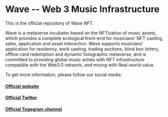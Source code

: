 # Wave -- Web 3 Music Infrastructure

This is the official repository of Wave NFT.

Wave is a metaverse incubator based on the NFTization of music assets, which provides a complete ecological front-end for musicians' NFT casting, sales, application and asset interaction. Wave supports musicians' application for residency, work casting, trading auctions, blind box lottery, offline card redemption and dynamic holographic metaverse, and is committed to providing global music artists with NFT infrastructure compatible with the Web3.0 network, and mixing with Real-world value.

To get more information, please follow our social media.

#### [Official website](https://www.wave-nft.com/)
#### [Official Twitter](https://twitter.com/Wave_NFT)
#### [Official Tegegram channel](https://t.me/WaveNFT)